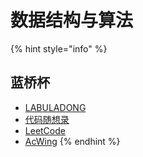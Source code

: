 # 数据结构与算法

{% hint style="info" %}
## 蓝桥杯

* [LABULADONG](https://labuladong.gitee.io/algo/)
* [代码随想录](https://programmercarl.com/)
* [LeetCode](https://leetcode.cn/)
* [AcWing](https://www.acwing.com/)
{% endhint %}
